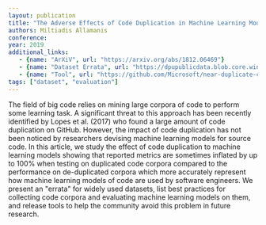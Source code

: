 ```yaml
---
layout: publication
title: "The Adverse Effects of Code Duplication in Machine Learning Models of Code"
authors: Miltiadis Allamanis
conference:
year: 2019
additional_links:
   - {name: "ArXiV", url: "https://arxiv.org/abs/1812.06469"}
   - {name: "Dataset Errata", url: "https://dpupublicdata.blob.core.windows.net/duplicates/errata.zip"}
   - {name: "Tool", url: "https://github.com/Microsoft/near-duplicate-code-detector"}
tags: ["dataset", "evaluation"]
---
```

The field of big code relies on mining large corpora of code to perform some learning task. A significant threat to this approach has been recently identified by Lopes et al. (2017) who found a large amount of code duplication on GitHub. However, the impact of code duplication has not been noticed by researchers devising machine learning models for source code. In this article, we study the effect of code duplication to machine learning models showing that reported metrics are sometimes inflated by up to 100% when testing on duplicated code corpora compared to the performance on de-duplicated corpora which more accurately represent how machine learning models of code are used by software engineers. We present an "errata" for widely used datasets, list best practices for collecting code corpora and evaluating machine learning models on them, and release tools to help the community avoid this problem in future research.
